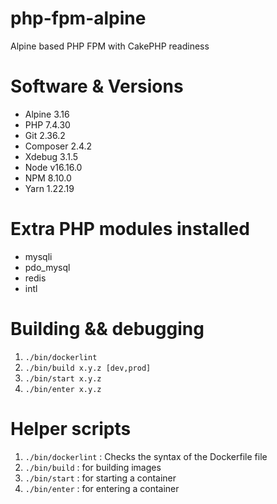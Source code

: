 # php-fpm-alpine
Alpine based PHP FPM with CakePHP readiness

# Software & Versions
- Alpine 3.16
- PHP 7.4.30
- Git 2.36.2
- Composer 2.4.2
- Xdebug 3.1.5
- Node v16.16.0
- NPM 8.10.0
- Yarn 1.22.19

# Extra PHP modules installed
- mysqli
- pdo_mysql
- redis
- intl

# Building && debugging
1. `./bin/dockerlint`
2. `./bin/build x.y.z [dev,prod]`
2. `./bin/start x.y.z`
2. `./bin/enter x.y.z`

# Helper scripts
1. `./bin/dockerlint` : Checks the syntax of the Dockerfile file
2. `./bin/build` : for building images
3. `./bin/start` : for starting a container
4. `./bin/enter` : for entering a container
